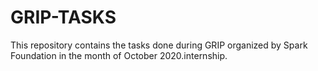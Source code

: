 # GRIP-TASKS
 This repository contains the tasks done during GRIP organized by Spark Foundation in the month of October 2020.internship.
